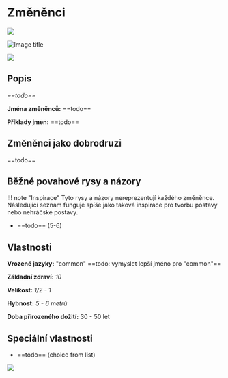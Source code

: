 # Změněnci

<img src="/assets/sep_line.png"/>

![Image title](/assets/OW/races/Human.png)

<img src="/assets/sep_line.png"/>

## Popis

*==todo==*

**Jména změněnců:** ==todo==

**Příklady jmen:** ==todo==

## Změněnci jako dobrodruzi

==todo==

## Běžné povahové rysy a názory

!!! note "Inspirace"
    Tyto rysy a názory nereprezentují každého změněnce. Následující seznam funguje spíše jako taková inspirace pro tvorbu postavy nebo nehráčské postavy. 

- ==todo== (5-6)

## Vlastnosti

**Vrozené jazyky:** "common" ==todo: vymyslet lepší jméno pro "common"==

**Základní zdraví:** *10*

**Velikost:** *1/2 - 1*

**Hybnost:** *5 - 6 metrů*

**Doba přirozeného dožití:** 30 - 50 let

## Speciální vlastnosti

- ==todo== (choice from list)

<img src="/assets/sep_line.png"/>
